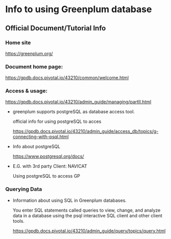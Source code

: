# Info to using Greenplum database
## Official Document/Tutorial Info
### Home site
  https://greenplum.org/
### Document home page:
  https://gpdb.docs.pivotal.io/43210/common/welcome.html

### Access & usage:
  https://gpdb.docs.pivotal.io/43210/admin_guide/managing/partII.html
  
  - greenplum supports postgreSQL as database access tool.
  
    official info for using postgreSQL to acces
    
    https://gpdb.docs.pivotal.io/43210/admin_guide/access_db/topics/g-connecting-with-psql.html
  
  - Info about postgreSQL
    
    https://www.postgresql.org/docs/
  
  - E.G. with 3rd party Client: NAVICAT
    
    Using postgreSQL to access GP

### Querying Data
  - Information about using SQL in Greenplum databases.

    You enter SQL statements called queries to view, change, and analyze data in a database using the psql interactive SQL client and other client tools.
    
    https://gpdb.docs.pivotal.io/43210/admin_guide/query/topics/query.html
